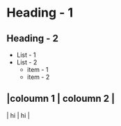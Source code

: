 # Heading - 1
## Heading - 2
- List - 1
- List - 2
  - item - 1
  - item - 2

|coloumn 1 | coloumn 2 |
------------------------
| hi | hi |
